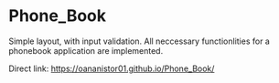 # Phone_Book

Simple layout, with input validation.
All neccessary functionlities for a phonebook application are implemented.

Direct link: https://oananistor01.github.io/Phone_Book/
